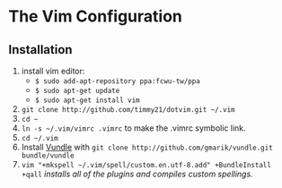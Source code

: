# The Vim Configuration

## Installation

1. install vim editor:
    - `$ sudo add-apt-repository ppa:fcwu-tw/ppa`
    - `$ sudo apt-get update`
    - `$ sudo apt-get install vim`
2. `git clone http://github.com/timmy21/dotvim.git ~/.vim`
3. `cd ~`
4. `ln -s ~/.vim/vimrc .vimrc` to make the .vimrc symbolic link.
5. `cd ~/.vim`
6. Install [Vundle](https://github.com/gmarik/vundle) with `git clone
   http://github.com/gmarik/vundle.git bundle/vundle`
7. `vim "+mkspell ~/.vim/spell/custom.en.utf-8.add" +BundleInstall +qall`
_installs all of the plugins and compiles custom spellings._

